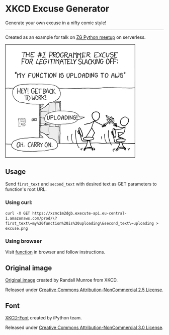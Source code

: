 # XKCD Excuse Generator

Generate your own excuse in a nifty comic style!

-----

Created as an example for talk on [ZG Python meetup](https://www.meetup.com/Python-Hrvatska/events/242639630/) on serverless.

![](example.png)

## Usage

Send `first_text` and `second_text` with desired text as GET parameters to function's root URL.

### Using curl:

```
curl -X GET https://xzmc1m2dgb.execute-api.eu-central-1.amazonaws.com/prod/\?first_text\=my%20function%20is%20uploading\&second_text\=uploading > excuse.png
```

### Using browser

Visit [function](https://xzmc1m2dgb.execute-api.eu-central-1.amazonaws.com/prod/) in browser and follow instructions.

## Original image

[Original image](https://xkcd.com/303/) created by Randall Munroe from XKCD.

Released under [Creative Commons Attribution-NonCommercial 2.5 License](https://creativecommons.org/licenses/by-nc/2.5/).

## Font

[XKCD-Font](https://github.com/ipython/xkcd-font) created by iPython team.

Released under [Creative Commons Attribution-NonCommercial 3.0 License](https://creativecommons.org/licenses/by-nc/3.0/).

